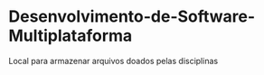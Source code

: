 # Desenvolvimento-de-Software-Multiplataforma
Local para armazenar arquivos doados pelas disciplinas
